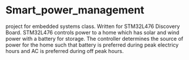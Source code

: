# Smart_power_management

project for embedded systems class.
Written for STM32L476 Discovery Board.
STM32L476 controls power to a home which has solar and wind power with a battery for storage.
The controller determines the source of power for the home such that battery is preferred during peak electricy hours and AC is preferred during off peak hours.

